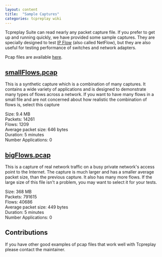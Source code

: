 ```yaml
---
layout: content
title:  "Sample Captures"
categories: tcpreplay wiki
---
```


Tcpreplay Suite can read nearly any packet capture file. If you prefer to get up and
running quickly, we have provided some sample captures. They are specially
designed to test [IP Flow][flow] (also called NetFlow), but they are also useful for
testing performance of switches and network adapters.

Pcap files are available [here][pcaps].

## [smallFlows.pcap][small]
This is a synthetic capture which is a combination of many captures. It contains a wide
variety of applications and is designed to demonstrate many types of flows across a network.
If you want to have many flows in a small file and are not concerned about how realistic
the combination of flows is, select this capture

Size:			9.4 MB   
Packets:		14261   
Flows:			1209   
Average packet size:	646 bytes   
Duration:		5 minutes   
Number Applications:    0


## [bigFlows.pcap][big]
This is a capture of real network traffic on a busy private network's access point to the Internet.
The capture is much larger and has a smaller average packet size, than the previous capture.
It also has many more flows. If the large size
of this file isn't a problem, you may want to select it for your tests.   


Size:			368 MB   
Packets:		791615    
Flows:			40686  
Average packet size:	449 bytes   
Duration:		5 minutes   
Number Applications:    0


## Contributions
If you have other good examples of pcap files that work well with Tcpreplay please contact the
maintainer.

[flow]:     http://en.wikipedia.org/wiki/Traffic_flow_%28computer_networking%29
[pcaps]:    https://googledrive.com/host/0Bwy1iN_ElthJb3RMb0tGSFY0V28/
[small]:    https://drive.google.com/file/d/0Bwy1iN_ElthJOFdzdXg5NkpMWVU
[big]:      https://drive.google.com/file/d/0Bwy1iN_ElthJcnhnd2l0RUJlY2c
